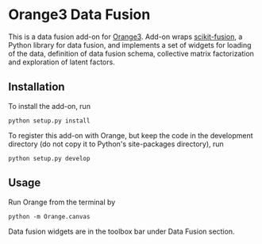 Orange3 Data Fusion
===================

This is a data fusion add-on for [Orange3](http://orange.biolab.si). Add-on
wraps [scikit-fusion](http://github.com/marinkaz/scikit-fusion), a Python library for 
data fusion, and implements a set of widgets for loading of the data, definition of 
data fusion schema, collective matrix factorization and exploration of latent factors.

Installation
------------

To install the add-on, run

    python setup.py install

To register this add-on with Orange, but keep the code in the development
directory (do not copy it to Python's site-packages directory), run

    python setup.py develop

Usage
-----

Run Orange from the terminal by

    python -m Orange.canvas

Data fusion widgets are in the toolbox bar under Data Fusion section.
